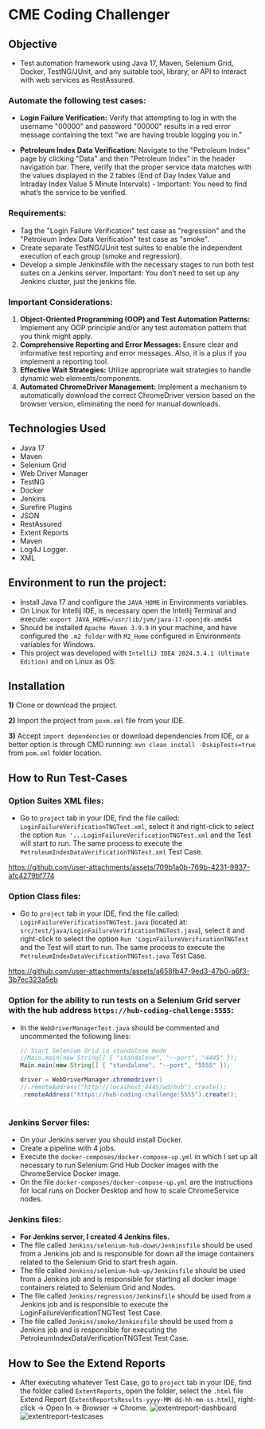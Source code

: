 # CME Coding Challenger
## **Objective**
- Test automation framework using Java 17, Maven, Selenium Grid, Docker, TestNG/JUnit,
  and any suitable tool, library, or API to interact with web services as RestAssured.

### **Automate the following test cases:**
- **Login Failure Verification:** Verify that attempting to log in with the username "00000"
  and password "00000" results in a red error message containing the text "we are
  having trouble logging you in."

- **Petroleum Index Data Verification:** Navigate to the "Petroleum Index" page by
  clicking "Data" and then "Petroleum Index" in the header navigation bar. There, verify
  that the proper service data matches with the values displayed in the 2 tables (End of
  Day Index Value and Intraday Index Value 5 Minute Intervals) - Important: You need to
  find what’s the service to be verified.

### **Requirements:**
- Tag the "Login Failure Verification" test case as "regression" and the "Petroleum Index
  Data Verification" test case as "smoke".
- Create separate TestNG/JUnit test suites to enable the independent execution of each
  group (smoke and regression).
- Develop a simple Jenkinsfile with the necessary stages to run both test suites on a
  Jenkins server. Important: You don’t need to set up any Jenkins cluster, just the jenkins
  file.

### **Important Considerations:**
1) **Object-Oriented Programming (OOP) and Test Automation Patterns:** Implement
any OOP principle and/or any test automation pattern that you think might apply.
2) **Comprehensive Reporting and Error Messages:** Ensure clear and informative test
   reporting and error messages. Also, it is a plus if you implement a reporting tool.
3) **Effective Wait Strategies:** Utilize appropriate wait strategies to handle dynamic web
   elements/components.
4) **Automated ChromeDriver Management:** Implement a mechanism to automatically
   download the correct ChromeDriver version based on the browser version,
   eliminating the need for manual downloads.

## **Technologies Used**
- Java 17
- Maven
- Selenium Grid
- Web Driver Manager
- TestNG
- Docker
- Jenkins
- Surefire Plugins
- JSON
- RestAssured
- Extent Reports
- Maven
- Log4J Logger.
- XML

## **Environment to run the project:**
- Install Java 17 and configure the ```JAVA_HOME``` in Environments variables.
- On Linux for Intellij IDE, is necessary open the Intellij Terminal and execute: `export JAVA_HOME=/usr/lib/jvm/java-17-openjdk-amd64`
- Should be installed ```Apache Maven 3.9.9``` in your machine, and have configured the ```.m2 folder``` with ```M2_Home``` configured in Environments variables for Windows.
- This project was developed with ```IntelliJ IDEA 2024.3.4.1 (Ultimate Edition)``` and on Linux as OS.

## **Installation**
**1)** Clone or download the project. 

**2)** Import the project from ```poxm.xml``` file from your IDE.

**3)** Accept ```import dependencies``` or download dependencies from IDE, or a better option is through CMD running: ```mvn clean install -DskipTests=true``` from ```pom.xml``` folder location.

## **How to Run Test-Cases**
### **Option Suites XML files:**
- Go to ```project``` tab in your IDE, find the file called: `LoginFailureVerificationTNGTest.xml`, select it and right-click to select the option `Run '...LoginFailureVerificationTNGTest.xml` and the Test will start to run.
The same process to execute the `PetroleumIndexDataVerificationTNGTest.xml` Test Case.


https://github.com/user-attachments/assets/709b1a0b-769b-4231-9937-afc4279bf774


### **Option Class files:**
- Go to ```project``` tab in your IDE, find the file called: `LoginFailureVerificationTNGTest.java` (located at: `src/test/java/LoginFailureVerificationTNGTest.java`), select it and right-click to select the option `Run 'LoginFailureVerificationTNGTest` and the Test will start to run.
The same process to execute the `PetroleumIndexDataVerificationTNGTest.java` Test Case.

https://github.com/user-attachments/assets/a658fb47-9ed3-47b0-a6f3-3b7ec323a5eb

### **Option for the ability to run tests on a Selenium Grid server with the hub address `https://hub-coding-challenge:5555`:**
- In the `WebDriverManagerTest.java` should be commented and uncommented the following lines:
  ```java
  // Start Selenium Grid in standalone mode
  //Main.main(new String[] { "standalone", "--port", "4445" });
  Main.main(new String[] { "standalone", "--port", "5555" });

  driver = WebDriverManager.chromedriver()
  //.remoteAddress("http://localhost:4445/wd/hub").create();
  .remoteAddress("https://hub-coding-challenge:5555").create();
    
### **Jenkins Server files:**
- On your Jenkins server you should install Docker.
- Create a pipeline with 4 jobs.
- Execute the `docker-composes/docker-compose-up.yml` in which I set up all necessary to run Selenium Grid Hub Docker images with the ChromeService Docker image.
- On the file `docker-composes/docker-compose-up.yml` are the instructions for local runs on Docker Desktop and how to scale ChromeService nodes.
### **Jenkins files:**
- **For Jenkins server, I created 4 Jenkins files.** 
- The file called `Jenkins/selenium-hub-down/Jenkinsfile` should be used from a Jenkins job and is responsible for down all the image containers related to the Selenium Grid to start fresh again.
- The file called `Jenkins/selenium-hub-up/Jenkinsfile` should be used from a Jenkins job and is responsible for starting all docker image containers related to Selenium Grid and Nodes. 
- The file called `Jenkins/regression/Jenkinsfile` should be used from a Jenkins job and is responsible to execute the LoginFailureVerificationTNGTest Test Case. 
- The file called `Jenkins/smoke/Jenkinsfile` should be used from a Jenkins job and is responsible for executing the PetroleumIndexDataVerificationTNGTest Test Case. 

## **How to See the Extend Reports**
- After executing whatever Test Case, go to ```project``` tab in your IDE, find the folder called `ExtentReports`, open the folder, select the `.html` file Extend Report (`ExtentReportsResults-yyyy-MM-dd-hh-mm-ss.html`), right-click -> Open In -> Browser -> Chrome.
  ![extentreport-dashboard](https://github.com/nicolaslopez82/cme-codingchallenge-testautomationengineer/blob/master/ReadmeImages/extentreports-dashboard.png)
  ![extentreport-testcases](https://github.com/nicolaslopez82/cme-codingchallenge-testautomationengineer/blob/master/ReadmeImages/extentreports-testcases.png)
